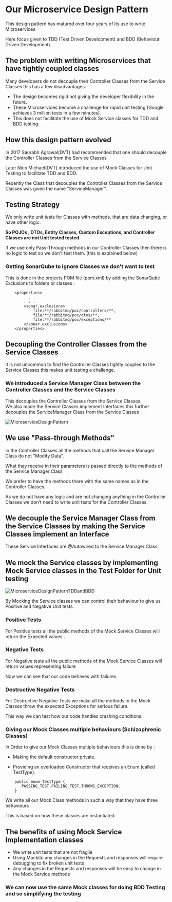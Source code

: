 # Our Microservice Design Pattern
This design pattern has matured over four years of its use to write Microservices   

Here focus given to TDD (Test Driven Development) and BDD (Behaviour Driven Development).

## The problem with writing Microservices that have tightly coupled classes
Many developers do not decouple their Controller Classes from the Service Classes this has a few disadvantages:

  * The design becomes rigid not giving the developer flexibility in the future.
  * These Microservices become a challenge for rapid unit testing (Google achieves 3 million tests in a few minutes).
  * This does not facilitate the use of Mock Service classes for TDD and BDD testing. 

## How this design pattern evolved 
In 2017 Saurabh Agrawal(DVT) had recommended that one should decouple the Controller Classes from the Service Classes

Later Nico Michael(DVT) introduced the use of Mock Classes for Unit Testing to facilitate TDD and BDD.

Recently the Class that decouples the  Controller Classes from the Service Classes was given the name "ServiceManager".

## Testing Strategy
We only write unit tests for Classes with methods, that are data changing, or have other logic.

**So POJOs , DTOs, Entity Classes, Custom Exceptions, and Controller Classes are not Unit tested tested**.

If we use only Pass-Through methods in our Controller Classes then there is no logic to test so we don't test them.
(this is explained below)

### Getting SonarQube to ignore Classes we don't want to test
This is done in the projects POM file (pom.xml) by adding the SonarQube Exclusions to folders or classes :

```
	<properties>
		. . . 
		. . .
		<sonar.exclusions>
			file:**/rabbitmq/poc/controllers/**,
			file:**/rabbitmq/poc/dtos/**,
			file:**/rabbitmq/poc/exceptions/**
		</sonar.exclusions>
	</properties>
```

## Decoupling the Controller Classes from the Service Classes
It is not uncommon to find the Controller Classes tightly coupled to the Service Classes this makes unit testing a challenge.

### We introduced a Service Manager Class between the Controller Classes and the Service Classes
This decouples the Controller Classes from the Service Classes.   
We also made the Service Classes implement Interfaces this further decouples the ServiceManager Class from the Service Classes

![MicroserviceDesignPattern](https://github.com/nic0michael/RabbitMQProducerMicroservice/blob/master/MicroserviceDesignPattern.JPG)

## We use "Pass-through Methods"
In the Controller Classes all the methods that call the Service Manager Class do not "Modify Data".  
  
What they receive in their  parameters is passed directly to the methods of the Service Manager Class   
  
We prefer to have the methods there with the same names as in the Controller Classes.

As we do not have any logic and are not changing anything in the Controller Classes we don’t need to write unit tests for the Controller Classes.

## We decouple the Service Manager Class from the Service Classes by making the Service Classes implement an Interface
These Service Interfaces are @Autowired to the Service Manager Class.

## We mock the Service classes by implementing Mock Service classes in the Test Folder for Unit testing

![MicroserviceDesignPatternTDDandBDD](https://github.com/nic0michael/RabbitMQProducerMicroservice/blob/master/MicroserviceDesignPatternTDDandBDD.JPG)

By Mocking the Service classes we can control their behaviour to give us  Positive and Negative Unit tests.
  
### Positive Tests
For Positive tests all the public methods of the Mock Service Classes will return the Expected values .

### Negative Tests
For Negative tests all the public methods of the Mock Service Classes will return values representing failure  
  
Now we can see that our code behaves with failures.

### Destructive Negative Tests
For Destructive Negative Tests we make all the methods in the Mock Classes throw the expected Exceptions for serious  failure.

This way we can test how our code handles crashing conditions.

### Giving our Mock Classes multiple behaviours (Schizophrenic Classes)
In Order to give our Mock Classes multiple behaviours this is done by :

  * Making the default constructor private.  

  * Providing an overloaded Constructor that receives an Enum (called TestType).
  
```
    public enum TestType {
	   PASSING_TEST,FAILING_TEST,THROWS_EXCEPTION;
    }

```
 
We write all our Mock Class methods in such a way that they have three behaviours 

This is based on how these classes are instantiated.

## The benefits of using Mock Service Implementation classes
  * We write unit tests that are not fragile 
  * Using Mockito any changes in the Requests and responses will require debugging to fix broken unit tests
  * Any changes in the Requests and responses will be easy to change in the Mock Service methods
  
### We can now use the same Mock classes for doing BDD Testing and so simplifying the testing
